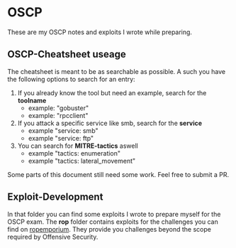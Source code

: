 # OSCP

These are my OSCP notes and exploits I wrote while preparing.

## OSCP-Cheatsheet useage

The cheatsheet is meant to be as searchable as possible.
A such you have the following options to search for an entry:

1. If you already know the tool but need an example, search for the **toolname**
	- example: "gobuster"
	- example: "rpcclient"
2. If you attack a specific service like smb, search for the **service**
	- example "service: smb"
	- example "service: ftp"
3. You can search for **MITRE-tactics** aswell
	- example "tactics: enumeration"
	- example "tactics: lateral_movement"


Some parts of this document still need some work. Feel free to submit a PR.

## Exploit-Development

In that folder you can find some exploits I wrote to prepare myself for the OSCP exam.
The **rop** folder contains exploits for the challenges you can find on [ropemporium](https://ropemporium.com/).
They provide you challenges beyond the scope required by Offensive Security.


